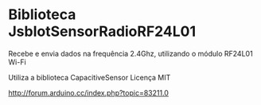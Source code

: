 # Biblioteca JsbIotSensorRadioRF24L01
Recebe e envia dados na frequência 2.4Ghz, utilizando o módulo
RF24L01 Wi-Fi

Utiliza a biblioteca CapacitiveSensor
Licença MIT

http://forum.arduino.cc/index.php?topic=83211.0
